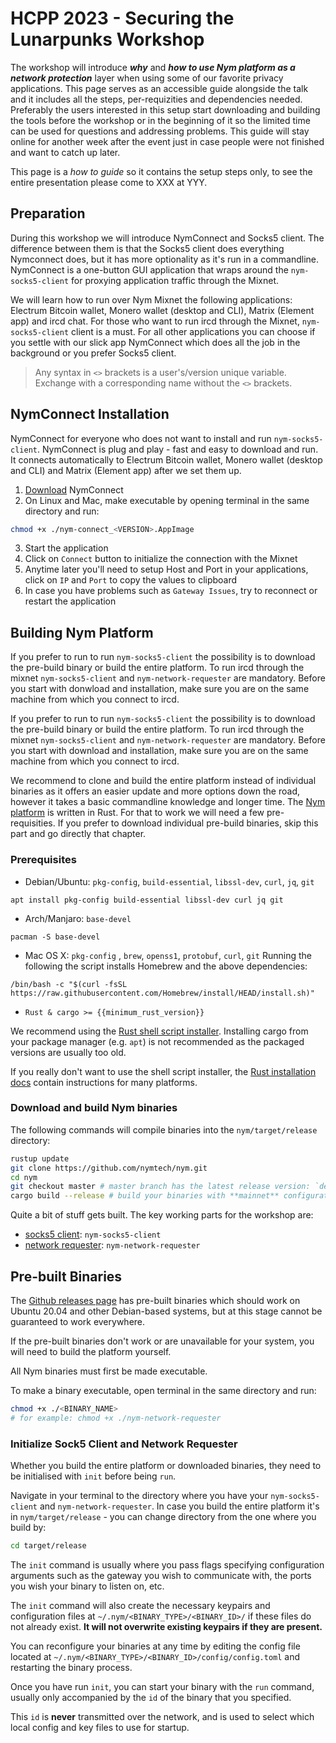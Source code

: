 # HCPP 2023 - Securing the Lunarpunks Workshop

The workshop will introduce ***why*** and ***how to use Nym platform as a network protection*** layer when using some of our favorite privacy applications. This page serves as an accessible guide alongside the talk and it includes all the steps, per-requizities and dependencies needed. Preferably the users interested in this setup start downloading and building the tools before the workshop or in the beginning of it so the limited time can be used for questions and addressing problems. This guide will stay online for another week after the event just in case people were not finished and want to catch up later.  

This page is a *how to guide* so it contains the setup steps only, to see the entire presentation please come to XXX at YYY.

## Preparation

During this workshop we will introduce NymConnect and Socks5 client. The difference between them is that the Socks5 client does everything Nymconnect does, but it has more optionality as it's run in a commandline. NymConnect is a one-button GUI application that wraps around the `nym-socks5-client` for proxying application traffic through the Mixnet.  

We will learn how to run over Nym Mixnet the following applications: Electrum Bitcoin wallet, Monero wallet (desktop and CLI), Matrix (Element app) and ircd chat. For those who want to run ircd through the Mixnet, `nym-socks5-client` client is a must. For all other applications you can choose if you settle with our slick app NymConnect which does all the job in the background or you prefer Socks5 client.

> Any syntax in `<>` brackets is a user's/version unique variable. Exchange with a corresponding name without the `<>` brackets.

## NymConnect Installation

NymConnect for everyone who does not want to install and run `nym-socks5-client`. NymConnect is plug and play - fast and easy to download and run. It connects automatically to Electrum Bitcoin wallet, Monero wallet (desktop and CLI) and Matrix (Element app) after we set them up.

1. [Download](https://nymtech.net/download/nymconnect) NymConnect
2. On Linux and Mac, make executable by opening terminal in the same directory and run:
```sh
chmod +x ./nym-connect_<VERSION>.AppImage
``` 
3. Start the application
4. Click on `Connect` button to initialize the connection with the Mixnet
5. Anytime later you'll need to setup Host and Port in your applications, click on `IP` and `Port` to copy the values to clipboard
6. In case you have problems such as `Gateway Issues`, try to reconnect or restart the application

## Building Nym Platform

If you prefer to run to run `nym-socks5-client` the possibility is to download the pre-build binary or build the entire platform. To run ircd through the mixnet `nym-socks5-client` and `nym-network-requester` are mandatory. Before you start with donwload and installation, make sure you are on the same machine from which you connect to ircd.

If you prefer to run to run `nym-socks5-client` the possibility is to download the pre-build binary or build the entire platform. To run ircd through the mixnet `nym-socks5-client` and `nym-network-requester` are mandatory. Before you start with download and installation, make sure you are on the same machine from which you connect to ircd.

We recommend to clone and build the entire platform instead of individual binaries as it offers an easier update and more options down the road, however it takes a basic commandline knowledge and longer time. The [Nym platform](https://github.com/nymtech/nym) is written in Rust. For that to work we will need a few pre-requisities. If you prefer to download individual pre-build binaries, skip this part and go directly that chapter. 

### Prerequisites 
- Debian/Ubuntu: `pkg-config`, `build-essential`, `libssl-dev`, `curl`, `jq`, `git`

```
apt install pkg-config build-essential libssl-dev curl jq git
```

- Arch/Manjaro: `base-devel`

```
pacman -S base-devel
```

- Mac OS X: `pkg-config` , `brew`, `openss1`, `protobuf`, `curl`, `git`
Running the following the script installs Homebrew and the above dependencies:

```
/bin/bash -c "$(curl -fsSL https://raw.githubusercontent.com/Homebrew/install/HEAD/install.sh)"
```

- `Rust & cargo >= {{minimum_rust_version}}`

We recommend using the [Rust shell script installer](https://www.rust-lang.org/tools/install). Installing cargo from your package manager (e.g. `apt`) is not recommended as the packaged versions are usually too old.

If you really don't want to use the shell script installer, the [Rust installation docs](https://forge.rust-lang.org/infra/other-installation-methods.html) contain instructions for many platforms.

### Download and build Nym binaries
The following commands will compile binaries into the `nym/target/release` directory:

```sh
rustup update
git clone https://github.com/nymtech/nym.git
cd nym
git checkout master # master branch has the latest release version: `develop` will most likely be incompatible with deployed public networks
cargo build --release # build your binaries with **mainnet** configuration
```

Quite a bit of stuff gets built. The key working parts for the workshop are:

* [socks5 client](https://nymtech.net/docs/clients/socks5-client.html): `nym-socks5-client`
* [network requester](https://nymtech.net/operators/nodes/network-requester-setup.html): `nym-network-requester`

## Pre-built Binaries

The [Github releases page](https://github.com/nymtech/nym/releases) has pre-built binaries which should work on Ubuntu 20.04 and other Debian-based systems, but at this stage cannot be guaranteed to work everywhere.

If the pre-built binaries don't work or are unavailable for your system, you will need to build the platform yourself.

All Nym binaries must first be made executable. 

To make a binary executable, open terminal in the same directory and run:

```sh
chmod +x ./<BINARY_NAME> 
# for example: chmod +x ./nym-network-requester
```

### Initialize Sock5 Client and Network Requester

Whether you build the entire platform or downloaded binaries, they need to be initialised with `init` before being `run`.

Navigate in your terminal to the directory where you have your `nym-socks5-client` and `nym-network-requester`. In case you build the entire platform it's in `nym/target/release` - you can change directory from the one where you build by:

```sh
cd target/release
```

The `init` command is usually where you pass flags specifying configuration arguments such as the gateway you wish to communicate with, the ports you wish your binary to listen on, etc. 

The `init` command will also create the necessary keypairs and configuration files at `~/.nym/<BINARY_TYPE>/<BINARY_ID>/` if these files do not already exist. **It will not overwrite existing keypairs if they are present.** 

You can reconfigure your binaries at any time by editing the config file located at `~/.nym/<BINARY_TYPE>/<BINARY_ID>/config/config.toml` and restarting the binary process. 

Once you have run `init`, you can start your binary with the `run` command, usually only accompanied by the `id` of the binary that you specified. 

This `id` is **never** transmitted over the network, and is used to select which local config and key files to use for startup. 

